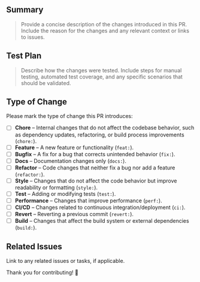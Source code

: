 ## Summary

> Provide a concise description of the changes introduced in this PR. Include the reason for the changes and any relevant context or links to issues.

## Test Plan

> Describe how the changes were tested. Include steps for manual testing, automated test coverage, and any specific scenarios that should be validated.

## Type of Change

Please mark the type of change this PR introduces:

- [ ] **Chore** – Internal changes that do not affect the codebase behavior, such as dependency updates, refactoring, or build process improvements (`chore:`).
- [ ] **Feature** – A new feature or functionality (`feat:`).
- [ ] **Bugfix** – A fix for a bug that corrects unintended behavior (`fix:`).
- [ ] **Docs** – Documentation changes only (`docs:`).
- [ ] **Refactor** – Code changes that neither fix a bug nor add a feature (`refactor:`).
- [ ] **Style** – Changes that do not affect the code behavior but improve readability or formatting (`style:`).
- [ ] **Test** – Adding or modifying tests (`test:`).
- [ ] **Performance** – Changes that improve performance (`perf:`).
- [ ] **CI/CD** – Changes related to continuous integration/deployment (`ci:`).
- [ ] **Revert** – Reverting a previous commit (`revert:`).
- [ ] **Build** – Changes that affect the build system or external dependencies (`build:`).

## Related Issues

Link to any related issues or tasks, if applicable.

Thank you for contributing! 🚀

